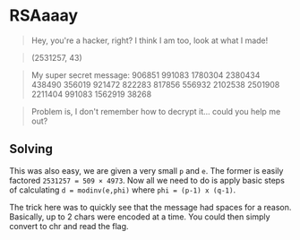 # RSAaaay

>Hey, you're a hacker, right? I think I am too, look at what I made!

>(2531257, 43)

>My super secret message: 906851 991083 1780304 2380434 438490 356019 921472 822283 817856 556932 2102538 2501908 2211404 991083 1562919 38268

>Problem is, I don't remember how to decrypt it... could you help me out?

## Solving

This was also easy, we are given a very small ```p``` and ```e```. The former is easily factored ```2531257 = 509 × 4973```. Now all we need to do is apply basic steps of calculating ```d = modinv(e,phi)``` where ```phi = (p-1) x (q-1)```.

The trick here was to quickly see that the message had spaces for a reason. Basically, up to 2 chars were encoded at a time. You could then simply convert to chr and read the flag.
